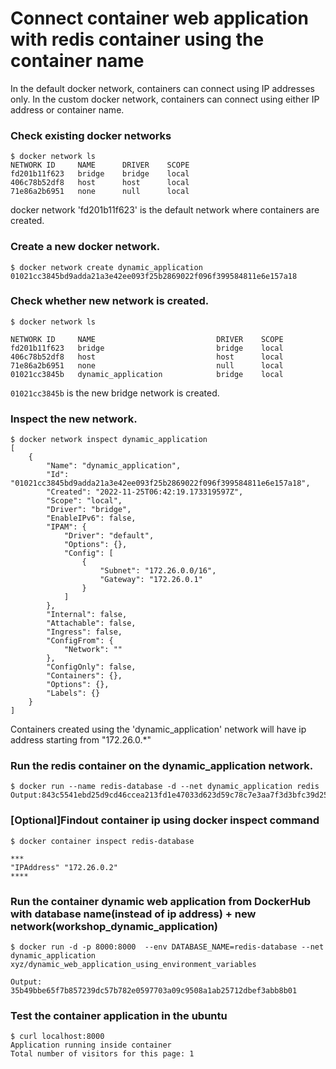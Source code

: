 # Connect container web application with redis container using the container name
In the default docker network, containers can connect using IP addresses only. 
In the custom docker network, containers can connect using either IP address or container name.

### Check existing docker networks

```
$ docker network ls
NETWORK ID     NAME      DRIVER    SCOPE
fd201b11f623   bridge    bridge    local
406c78b52df8   host      host      local
71e86a2b6951   none      null      local
```
docker network 'fd201b11f623' is the default network where containers are created.

### Create a new docker network.

```
$ docker network create dynamic_application
01021cc3845bd9adda21a3e42ee093f25b2869022f096f399584811e6e157a18
```

### Check whether new network is created.

```
$ docker network ls

NETWORK ID     NAME                           DRIVER    SCOPE
fd201b11f623   bridge                         bridge    local
406c78b52df8   host                           host      local
71e86a2b6951   none                           null      local
01021cc3845b   dynamic_application            bridge    local
```
`01021cc3845b` is the new bridge network is created.

### Inspect the new network.

```
$ docker network inspect dynamic_application
[
    {
        "Name": "dynamic_application",
        "Id": "01021cc3845bd9adda21a3e42ee093f25b2869022f096f399584811e6e157a18",
        "Created": "2022-11-25T06:42:19.173319597Z",
        "Scope": "local",
        "Driver": "bridge",
        "EnableIPv6": false,
        "IPAM": {
            "Driver": "default",
            "Options": {},
            "Config": [
                {
                    "Subnet": "172.26.0.0/16",
                    "Gateway": "172.26.0.1"
                }
            ]
        },
        "Internal": false,
        "Attachable": false,
        "Ingress": false,
        "ConfigFrom": {
            "Network": ""
        },
        "ConfigOnly": false,
        "Containers": {},
        "Options": {},
        "Labels": {}
    }
]
```
Containers created using the 'dynamic_application' network will have ip address starting from "172.26.0.*"

### Run the redis container on the dynamic_application network.

```
$ docker run --name redis-database -d --net dynamic_application redis
Output:843c5541ebd25d9cd46ccea213fd1e47033d623d59c78c7e3aa7f3d3bfc39d25
```

### [Optional]Findout container ip using docker inspect command
```
$ docker container inspect redis-database

***
"IPAddress" "172.26.0.2"
****
```

### Run the container dynamic web application from DockerHub with database name(instead of ip address) + new network(workshop_dynamic_application) 
```
$ docker run -d -p 8000:8000  --env DATABASE_NAME=redis-database --net dynamic_application xyz/dynamic_web_application_using_environment_variables 

Output: 35b49bbe65f7b857239dc57b782e0597703a09c9508a1ab25712dbef3abb8b01
``` 

### Test the container application in the ubuntu
```
$ curl localhost:8000
Application running inside container
Total number of visitors for this page: 1
```

